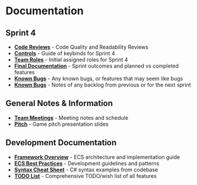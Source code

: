 # Documentation

## Sprint 4

- [**Code Reviews**](CodeReviews/README.md) - Code Quality and Readability Reviews
- [**Controls**](Controls.md) - Guide of keybinds for Sprint 4
- [**Team Roles**](Sprint4Roles.md) - Initial assigned roles for Sprint 4
- [**Final Documentation**](Sprint4.md) - Sprint outcomes and planned vs completed features
- [**Known Bugs**](KnownBugs.md) - Any known bugs, or features that may seem like bugs
- [**Known Bugs**](Backlog.md) - Notes of any backlog from previous or for the next sprint

## General Notes & Information

- [**Team Meetings**](Meetings/README.md) - Meeting notes and schedule
- [**Pitch**](Pitch.pdf) - Game pitch presentation slides

## Development Documentation

- [**Framework Overview**](FrameworkOverview.md) - ECS architecture and implementation guide
- [**ECS Best Practices**](ECSBestPractices.md) - Development guidelines and patterns
- [**Syntax Cheat Sheet**](SyntaxCheatSheet.md) - C# syntax examples from codebase
- [**TODO List**](TodoList.md) - Comprehensive TODO/wish list of all features

